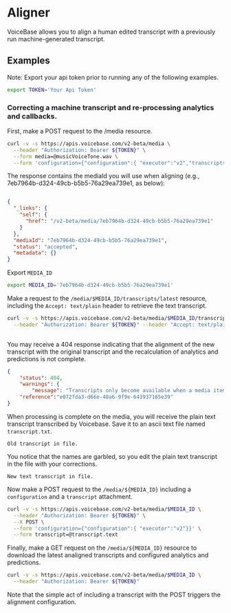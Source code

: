 # Aligner

VoiceBase allows you to align a human edited transcript with a previously run machine-generated transcript.  

## Examples

Note: Export your api token prior to running any of the following examples.

```bash
export TOKEN='Your Api Token'
```

### Correcting a machine transcript and re-processing analytics and callbacks.

First, make a POST request to the /media resource.

```bash
curl -v -s https://apis.voicebase.com/v2-beta/media \
  --header "Authorization: Bearer ${TOKEN}" \
  --form media=@musicVoiceTone.wav \
  --form 'configuration={"configuration":{ "executor":"v2","transcripts":{"voiceFeatures":"true"}}}'

```

The response contains the mediaId you will use when aligning (e.g., 7eb7964b-d324-49cb-b5b5-76a29ea739e1, as below):

```json

{
  "_links": {
    "self": {
      "href": "/v2-beta/media/7eb7964b-d324-49cb-b5b5-76a29ea739e1"
    }
  },
  "mediaId": "7eb7964b-d324-49cb-b5b5-76a29ea739e1",
  "status": "accepted",
  "metadata": {}
}

```


Export `MEDIA_ID`

```bash
export MEDIA_ID='7eb7964b-d324-49cb-b5b5-76a29ea739e1'
```

Make a request to the `/media/$MEDIA_ID/transcripts/latest` resource, including the `Accept: text/plain` header to retrieve the text transcript.

```bash
curl -v -s https://apis.voicebase.com/v2-beta/media/$MEDIA_ID/transcripts/latest \
  --header "Authorization: Bearer ${TOKEN}" --header "Accept: text/plain"
 
```

You may receive a 404 response indicating that the alignment of the new transcript with the original transcript and the recalculation of analytics and predictions is not complete.

```json
{
    "status": 404,
    "warnings": {
        "message": "Transcripts only become available when a media item has status finished."},
    "reference":"e072fda3-d66e-48a6-9f9e-643937165e39"
}

```

When processing is complete on the media, you will receive the plain text transcript transcribed by Voicebase.  Save it to an ascii text file named `transcript.txt`.  

```
Old transcript in file.
```

You notice that the names are garbled, so you edit the plain text transcript in the file with your corrections.

```
New text transcript in file.
```


Now make a POST request to the `/media/${MEDIA_ID}` including a `configuration` and a `transcript` attachment.


```bash
curl -v -s https://apis.voicebase.com/v2-beta/media/$MEDIA_ID \
  --header "Authorization: Bearer ${TOKEN}" \
  --X POST \
  --form 'configuration={"configuration":{ "executor":"v2"}}' \
  --form transcript=@transcript.text
```

Finally, make a GET request on the `/media/${MEDIA_ID}` resource to download the latest analigned transcripts and configured analytics and predictions.

```bash
curl -v -s https://apis.voicebase.com/v2-beta/media/$MEDIA_ID \
  --header "Authorization: Bearer ${TOKEN}"
```

Note that the simple act of including a transcript with the POST triggers the alignment configuration.